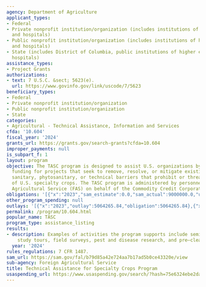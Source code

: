 ```yaml
---
agency: Department of Agriculture
applicant_types:
- Federal
- Private nonprofit institution/organization (includes institutions of higher education
  and hospitals)
- Public nonprofit institution/organization (includes institutions of higher education
  and hospitals)
- State (includes District of Columbia, public institutions of higher education and
  hospitals)
assistance_types:
- Project Grants
authorizations:
- text: 7 U.S.C. &sect; 5623(e).
  url: https://www.govinfo.gov/link/uscode/7/5623
beneficiary_types:
- Federal
- Private nonprofit institution/organization
- Public nonprofit institution/organization
- State
categories:
- Agricultural - Technical Assistance, Information and Services
cfda: '10.604'
fiscal_year: '2024'
grants_url: https://grants.gov/search-grants?cfda=10.604
improper_payments: null
is_subpart_f: 1
layout: program
objective: The TASC program is designed to assist U.S. organizations by providing
  funding for projects that seek to remove, resolve, or mitigate existing or potential
  sanitary, phytosanitary, or technical barriers that prohibit or threaten the export
  of U.S. specialty crops. The TASC program is administered by personnel of the Foreign
  Agricultural Service (FAS) on behalf of the Commodity Credit Corporation.
obligations: '[{"x":"2023","sam_estimate":0.0,"sam_actual":9000000.0,"usa_spending_actual":5064265.84},{"x":"2024","sam_estimate":0.0,"sam_actual":9000000.0,"usa_spending_actual":4888003.81},{"x":"2025","sam_estimate":0.0,"sam_actual":9000000.0,"usa_spending_actual":205451.55}]'
other_program_spending: null
outlays: '[{"x":"2023","outlay":5064265.84,"obligation":5064265.84},{"x":"2024","outlay":4633923.98,"obligation":4888003.81},{"x":"2025","outlay":205451.55,"obligation":205451.55}]'
permalink: /program/10.604.html
popular_name: TASC
program_type: assistance_listing
results:
- description: Examples of activities the program supports include seminars and workshops,
    study tours, field surveys, pest and disease research, and pre–clearance programs.
  year: '2024'
rules_regulations: 7 CFR 1487.
sam_url: https://sam.gov/fal/b79d85a42e724aa7b17ad5b0ce43320e/view
sub-agency: Foreign Agricultural Service
title: Technical Assistance for Specialty Crops Program
usaspending_url: https://www.usaspending.gov/search/?hash=75e6324ebe2da21252b8701ecf57f1a9
---
```

